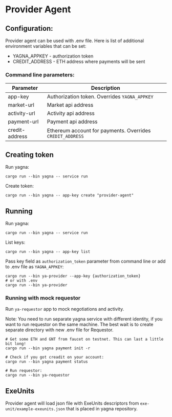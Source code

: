 # Provider Agent

## Configuration:

Provider agent can be used with .env file. Here is list of additional
environment variables that can be set:
* YAGNA_APPKEY - authorization token
* CREDIT_ADDRESS - ETH address where payments will be sent

### Command line parameters:


| Parameter      | Description   
| -------------- |------------------------------------------------|
| app-key        | Authorization token. Overrides `YAGNA_APPKEY`
| market-url     | Market api address
| activity-url   | Activity api address
| payment-url    | Payment api address
| credit-address | Ethereum account for payments. Overrides `CREDIT_ADDRESS`

## Creating token

Run yagna:
```
cargo run --bin yagna -- service run
```
Create token:
```
cargo run --bin yagna -- app-key create "provider-agent"
```

## Running

Run yagna:
```
cargo run --bin yagna -- service run
```

List keys:

```
cargo run --bin yagna -- app-key list
```

Pass key field as `authorization_token` parameter from command line
or add to .env file as `YAGNA_APPKEY`:
```
cargo run --bin ya-provider --app-key {authorization_token}
# or with .env
cargo run --bin ya-provider
```

### Running with mock requestor

Run `ya-requestor` app to mock negotiations and activity.

Note: You need to run separate yagna service with different identity,
if you want to run requestor on the same machine. The best wait is to create
separate directory with new .env file for Requestor.
```
# Get some ETH and GNT from faucet on testnet. This can last a little bit long!
cargo run --bin yagna payment init -r

# Check if you got creadit on your account:
cargo run --bin yagna payment status

# Run requestor:
cargo run --bin ya-requestor
``` 


## ExeUnits

Provider agent will load json file with ExeUnits descriptors from `exe-unit/example-exeunits.json`
that is placed in yagna repository.